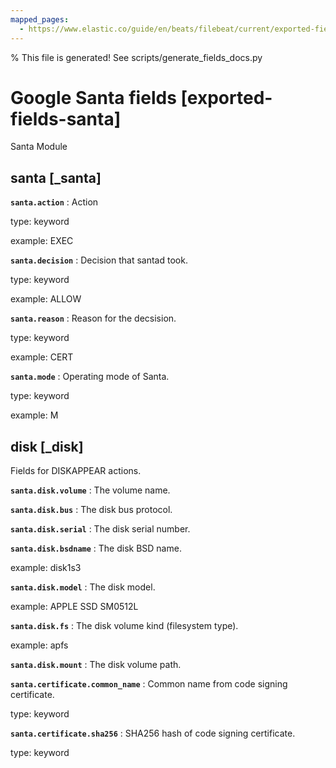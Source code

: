 ```yaml
---
mapped_pages:
  - https://www.elastic.co/guide/en/beats/filebeat/current/exported-fields-santa.html
---
```


% This file is generated! See scripts/generate_fields_docs.py

# Google Santa fields [exported-fields-santa]

Santa Module

## santa [_santa]



**`santa.action`**
:   Action

type: keyword

example: EXEC


**`santa.decision`**
:   Decision that santad took.

type: keyword

example: ALLOW


**`santa.reason`**
:   Reason for the decsision.

type: keyword

example: CERT


**`santa.mode`**
:   Operating mode of Santa.

type: keyword

example: M


## disk [_disk]

Fields for DISKAPPEAR actions.

**`santa.disk.volume`**
:   The volume name.


**`santa.disk.bus`**
:   The disk bus protocol.


**`santa.disk.serial`**
:   The disk serial number.


**`santa.disk.bsdname`**
:   The disk BSD name.

example: disk1s3


**`santa.disk.model`**
:   The disk model.

example: APPLE SSD SM0512L


**`santa.disk.fs`**
:   The disk volume kind (filesystem type).

example: apfs


**`santa.disk.mount`**
:   The disk volume path.


**`santa.certificate.common_name`**
:   Common name from code signing certificate.

type: keyword


**`santa.certificate.sha256`**
:   SHA256 hash of code signing certificate.

type: keyword



